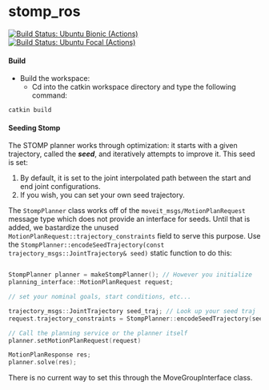 # stomp_ros

[![Build Status: Ubuntu Bionic (Actions)](https://github.com/ros-industrial/stomp_ros/workflows/CI%20-%20Ubuntu%20Bionic/badge.svg?branch=melodic-devel)](https://github.com/ros-industrial/stomp_ros/actions?query=workflow%3A%22CI+-+Ubuntu+Bionic%22)
[![Build Status: Ubuntu Focal (Actions)](https://github.com/ros-industrial/stomp_ros/workflows/CI%20-%20Ubuntu%20Focal/badge.svg?branch=melodic-devel)](https://github.com/ros-industrial/stomp_ros/actions?query=workflow%3A%22CI+-+Ubuntu+Focal%22)

#### Build
- Build the workspace:
  - Cd into the catkin workspace directory and type the following command:
```
catkin build
```

#### Seeding Stomp
The STOMP planner works through optimization: it starts with a given trajectory, called the ***seed***, and iteratively attempts to improve it. This seed is set:
 1. By default, it is set to the joint interpolated path between the start and end joint configurations.
 2. If you wish, you can set your own seed trajectory.

The `StompPlanner` class works off of the `moveit_msgs/MotionPlanRequest` message type which does not provide an interface for seeds. Until that is added, we bastardize the unused `MotionPlanRequest::trajectory_constraints` field to serve this purpose. Use the `StompPlanner::encodeSeedTrajectory(const trajectory_msgs::JointTrajectory& seed)` static function to do this:

```c++

StompPlanner planner = makeStompPlanner(); // However you initialize
planning_interface::MotionPlanRequest request;

// set your nominal goals, start conditions, etc...

trajectory_msgs::JointTrajectory seed_traj; // Look up your seed traj
request.trajectory_constraints = StompPlanner::encodeSeedTrajectory(seed_traj);

// Call the planning service or the planner itself
planner.setMotionPlanRequest(request)

MotionPlanResponse res;
planner.solve(res);
``` 
There is no current way to set this through the MoveGroupInterface class. 
